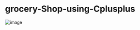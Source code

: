 # grocery-Shop-using-Cplusplus
![image](https://user-images.githubusercontent.com/50280690/177317108-3dc08ab2-e055-4706-8d20-f5bec107f825.png)

